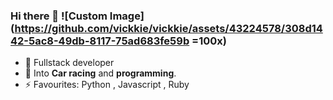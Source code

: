 ### Hi there 👋 ![Custom Image](https://github.com/vickkie/vickkie/assets/43224578/308d1442-5ac8-49db-8117-75ad683fe59b =100x)


- 🔭 Fullstack developer</br>
- 👀 Into **Car racing** and  **programming**.</br>
- ⚡ Favourites: Python , Javascript , Ruby
<!--
**vickkie/vickkie** is a ✨ _special_ ✨ repository because its `README.md` (this file) appears on your GitHub profile.
- 😄 Pronouns: **THAT/GUY** (because why not? 😄).</br>

Here are some ideas to get you started:

- 🌱 I’m currently learning ...
- 👯 I’m looking to collaborate on ...
- 🤔 I’m looking for help with ...
- 💬 Ask me about ...
- 📫 How to reach me: ...
- 😄 Pronouns: ...
-->
